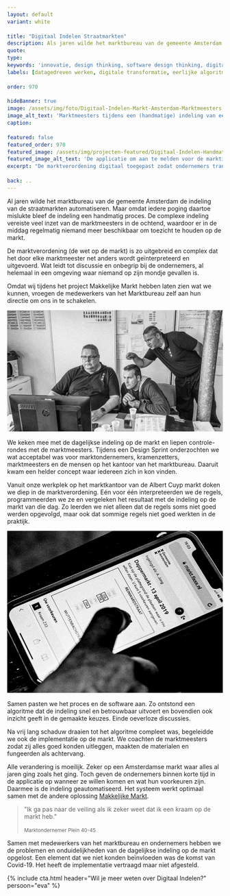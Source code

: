 ```yaml
---
layout: default
variant: white

title: "Digitaal Indelen Straatmarkten"
description: Als jaren wilde het marktbureau van de gemeente Amsterdam de indeling van de straatmarkten automatiseren. Maar omdat iedere poging daartoe mislukte bleef de indeling een handmatig proces. De complexe indeling vereiste veel inzet van de marktmeesters in de ochtend, waardoor er in de middag regelmatig niemand meer beschikbaar om toezicht te houden op de markt.
quote:
type:
keywords: 'innovatie, design thinking, software design thinking, digitalisering, digitale transformatie, publieke markten, marktindeling'
labels: [datagedreven werken, digitale transformatie, eerlijke algoritmes, public code]

order: 970

hideBanner: true
image: /assets/img/foto/Digitaal-Indelen-Markt-Amsterdam-Marktmeesters.jpg
image_alt_text: 'Marktmeesters tijdens een (handmatige) indeling van een straatmarkt in Amsterdam'
caption:

featured: false
featured_order: 970
featured_image: /assets/img/projecten-featured/Digitaal-Indelen-Handmatige-Marktindeling-gedigitaliseerd.jpg
featured_image_alt_text: 'De applicatie om aan te melden voor de marktindeling van de straatmarkten in Amsterdam.'
excerpt: "De marktverordening digitaal toegepast zodat ondernemers transparant hun plaats op de Amsterdamse markt krijgen."

back: ..
---
```

Al jaren wilde het marktbureau van de gemeente Amsterdam de indeling van de straatmarkten automatiseren. Maar omdat iedere poging daartoe mislukte bleef de indeling een handmatig proces. De complexe indeling vereiste veel inzet van de marktmeesters in de ochtend, waardoor er in de middag regelmatig niemand meer beschikbaar om toezicht te houden op de markt.

De marktverordening (de wet op de markt) is zo uitgebreid en complex dat het door elke marktmeester net anders wordt geïnterpreteerd en uitgevoerd. Wat leidt tot discussie en onbegrip bij de ondernemers, al helemaal in een omgeving waar niemand op zijn mondje gevallen is.

Omdat wij tijdens het project Makkelijke Markt hebben laten zien wat we kunnen, vroegen de medewerkers van het Marktbureau zelf aan hun directie om ons in te schakelen.

<div class="article-image">
    <img src="/assets/img/foto/Digitaal-Indelen-Markt-Amsterdam-Marktmeesters.jpg">
</div>

We keken mee met de dagelijkse indeling op de markt en liepen controle-rondes met de marktmeesters. Tijdens een Design Sprint onderzochten we wat acceptabel was voor marktondernemers, kramenzetters, marktmeesters en de mensen op het kantoor van het marktbureau. Daaruit kwam een helder concept waar iedereen zich in kon vinden.

Vanuit onze werkplek op het marktkantoor van de Albert Cuyp markt doken we diep in de marktverordening. Eén voor één interpreteerden we de regels, programmeerden we ze en vergeleken het resultaat met de indeling op de markt van die dag. Zo leerden we niet alleen dat de regels soms niet goed werden opgevolgd, maar ook dat sommige regels niet goed werkten in de praktijk.

<div class="article-image">
    <img src="/assets/img/foto/Digitaal-Indelen-Markt-Applicatie-voor-Marktindeling-Amsterdam.jpg">
</div>

Samen pasten we het proces en de software aan. Zo ontstond een algoritme dat de indeling snel en betrouwbaar uitvoert en bovendien ook inzicht geeft in de gemaakte keuzes. Einde oeverloze discussies.

Na vrij lang schaduw draaien tot het algoritme compleet was, begeleidde we ook de implementatie op de markt. We coachten de marktmeesters zodat zij alles goed konden uitleggen, maakten de materialen en fungeerden als achtervang.

Alle verandering is moeilijk. Zeker op een Amsterdamse markt waar alles al jaren ging zoals het ging. Toch geven de ondernemers binnen korte tijd in de applicatie op wanneer ze willen komen en wat hun voorkeuren zijn. Daarmee is de indeling geautomatiseerd. Het systeem werkt optimaal samen met de andere oplossing [Makkelijke Markt](/projecten/makkelijke-markt/).

> "Ik ga pas naar de veiling als ik zeker weet dat ik een kraam op de markt heb."
>
> <small>Marktondernemer Plein 40-45</small>

Samen met medewerkers van het marktbureau en ondernemers hebben we de problemen en onduidelijkheden van de dagelijkse indeling op de markt opgelost. Een element dat we niet konden beïnvloeden was de komst van Covid-19. Het heeft de implementatie vertraagd maar niet afgesteld.

{% include cta.html header="Wil je meer weten over Digitaal Indelen?" persoon="eva" %}
